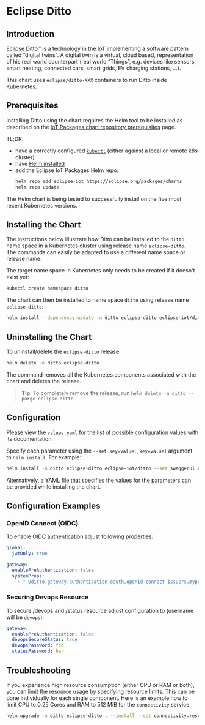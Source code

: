# Eclipse Ditto

## Introduction

[Eclipse Ditto™](https://www.eclipse.org/ditto/) is a technology in the IoT implementing a software pattern 
called “digital twins”. A digital twin is a virtual, cloud based, representation of his real world counterpart 
(real world “Things”, e.g. devices like sensors, smart heating, connected cars, smart grids, EV charging stations, …).

This chart uses `eclipse/ditto-XXX` containers to run Ditto inside Kubernetes.

## Prerequisites

Installing Ditto using the chart requires the Helm tool to be installed as described on the 
[IoT Packages chart repository prerequisites](https://www.eclipse.org/packages/prereqs/) page.

TL;DR:

* have a correctly configured [`kubectl`](https://kubernetes.io/docs/tasks/tools/#kubectl) (either against a local or remote k8s cluster)
* have [Helm installed](https://helm.sh/docs/intro/)
* add the Eclipse IoT Packages Helm repo:
    ```bash
    helm repo add eclipse-iot https://eclipse.org/packages/charts
    helm repo update
    ```

The Helm chart is being tested to successfully install on the five most recent Kubernetes versions.

## Installing the Chart

The instructions below illustrate how Ditto can be installed to the `ditto` name space in a Kubernetes cluster using 
release name `eclipse-ditto`.  
The commands can easily be adapted to use a different name space or release name.

The target name space in Kubernetes only needs to be created if it doesn't exist yet:

```bash
kubectl create namespace ditto
```

The chart can then be installed to name space `ditto` using release name `eclipse-ditto`:

```bash
helm install --dependency-update -n ditto eclipse-ditto eclipse-iot/ditto
```


## Uninstalling the Chart

To uninstall/delete the `eclipse-ditto` release:

```bash
helm delete -n ditto eclipse-ditto
```

The command removes all the Kubernetes components associated with the chart and deletes the release.

> **Tip**: To completely remove the release, run `helm delete -n ditto --purge eclipse-ditto`

## Configuration

Please view the `values.yaml` for the list of possible configuration values with its documentation.

Specify each parameter using the `--set key=value[,key=value]` argument to `helm install`. For example:

```bash
helm install -n ditto eclipse-ditto eclipse-iot/ditto --set swaggerui.enabled=false
```

Alternatively, a YAML file that specifies the values for the parameters can be provided while installing the chart.

## Configuration Examples

### OpenID Connect (OIDC)

To enable OIDC authentication adjust following properties:

```yaml
global:
  jwtOnly: true

gateway:
  enablePreAuthentication: false
  systemProps:
    - "-Dditto.gateway.authentication.oauth.openid-connect-issuers.myprovider.issuer=openid-connect.onelogin.com/oidc"
```

### Securing Devops Resource

To secure /devops and /status resource adjust configuration to (username will be `devops`):

```yaml
gateway:
  enablePreAuthentication: false
  devopsSecureStatus: true
  devopsPassword: foo
  statusPassword: bar
```


## Troubleshooting

If you experience high resource consumption (either CPU or RAM or both), you can limit the resource usage by
specifying resource limits.
This can be done individually for each single component.
Here is an example how to limit CPU to 0.25 Cores and RAM to 512 MiB for the `connectivity` service:

```bash
helm upgrade -n ditto eclipse-ditto . --install --set connectivity.resources.limits.cpu=0.25 --set connectivity.resources.limits.memory=512Mi
```
